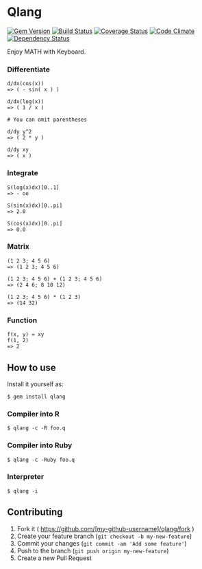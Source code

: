 # Qlang

[![Gem Version](https://badge.fury.io/rb/qlang.svg)](http://badge.fury.io/rb/qlang) [![Build Status](https://travis-ci.org/gogotanaka/Q.svg?branch=master)](https://travis-ci.org/gogotanaka/Q) [![Coverage Status](https://coveralls.io/repos/gogotanaka/Q/badge.png?branch=master)](https://coveralls.io/r/gogotanaka/Q?branch=master) [![Code Climate](https://codeclimate.com/github/gogotanaka/Q/badges/gpa.svg)](https://codeclimate.com/github/gogotanaka/Q) [![Dependency Status](https://gemnasium.com/gogotanaka/Q.svg)](https://gemnasium.com/gogotanaka/Q)

Enjoy MATH with Keyboard.

### Differentiate

```
d/dx(cos(x))
=> ( - sin( x ) )

d/dx(log(x))
=> ( 1 / x )

# You can omit parentheses

d/dy y^2                        
=> ( 2 * y )

d/dy xy                       
=> ( x )
```


### Integrate

```
S(log(x)dx)[0..1]
=> - oo

S(sin(x)dx)[0..pi]
=> 2.0

S(cos(x)dx)[0..pi]                       
=> 0.0
```


### Matrix

```
(1 2 3; 4 5 6)
=> (1 2 3; 4 5 6)

(1 2 3; 4 5 6) + (1 2 3; 4 5 6)
=> (2 4 6; 8 10 12)

(1 2 3; 4 5 6) * (1 2 3)
=> (14 32)
```

### Function
```
f(x, y) = xy
f(1, 2)
=> 2
```


## How to use

Install it yourself as:

    $ gem install qlang

### Compiler into R

    $ qlang -c -R foo.q
    
### Compiler into Ruby

    $ qlang -c -Ruby foo.q

### Interpreter

    $ qlang -i


## Contributing

1. Fork it ( https://github.com/[my-github-username]/qlang/fork )
2. Create your feature branch (`git checkout -b my-new-feature`)
3. Commit your changes (`git commit -am 'Add some feature'`)
4. Push to the branch (`git push origin my-new-feature`)
5. Create a new Pull Request
